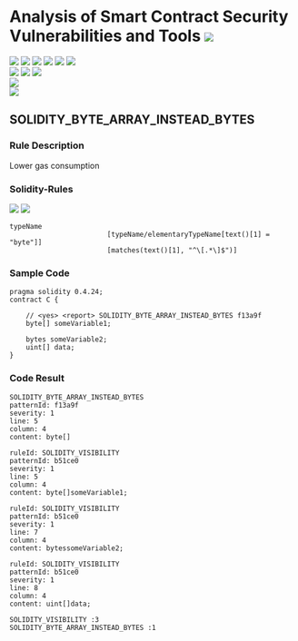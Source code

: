 # Analysis of Smart Contract Security Vulnerabilities and Tools ![](https://img.shields.io/badge/-Live-brightgreen)
![](https://img.shields.io/badge/Batch-UG21CYS-lightgreen) ![](https://img.shields.io/badge/Batch-PG21CYS-green) ![](https://img.shields.io/badge/Batch-UG22CYS-lightgreen) ![](https://img.shields.io/badge/Batch-PG21CYS-green) ![](https://img.shields.io/badge/Batch-PhD-darkgreen) ![](https://img.shields.io/badge/-B_RIG-darkgreen)<br/>   ![](https://img.shields.io/badge/BlockchainCourse-21CY712-green)  ![](https://img.shields.io/badge/-M.Tech_Dissertation-blue) ![](https://img.shields.io/badge/Focus-Smart_Contract_Security-yellow) <br/>
![](https://img.shields.io/badge/Blockchain-Ethereum-blue)   <br/> 
![](https://img.shields.io/badge/Language-Solidity-blue)

## SOLIDITY_BYTE_ARRAY_INSTEAD_BYTES
### Rule Description
Lower gas consumption
### Solidity-Rules

![](https://img.shields.io/badge/Pattern_ID-f13a9f-gold) ![](https://img.shields.io/badge/Severity-1-brown) 

```
typeName
                        [typeName/elementaryTypeName[text()[1] = "byte"]]
                        [matches(text()[1], "^\[.*\]$")]
```



### Sample Code

```
pragma solidity 0.4.24;
contract C {

    // <yes> <report> SOLIDITY_BYTE_ARRAY_INSTEAD_BYTES f13a9f
    byte[] someVariable1;
    
    bytes someVariable2;
    uint[] data;
}
```

### Code Result

```
SOLIDITY_BYTE_ARRAY_INSTEAD_BYTES
patternId: f13a9f
severity: 1
line: 5
column: 4
content: byte[]

ruleId: SOLIDITY_VISIBILITY
patternId: b51ce0
severity: 1
line: 5
column: 4
content: byte[]someVariable1;

ruleId: SOLIDITY_VISIBILITY
patternId: b51ce0
severity: 1
line: 7
column: 4
content: bytessomeVariable2;

ruleId: SOLIDITY_VISIBILITY
patternId: b51ce0
severity: 1
line: 8
column: 4
content: uint[]data;

SOLIDITY_VISIBILITY :3
SOLIDITY_BYTE_ARRAY_INSTEAD_BYTES :1


```
